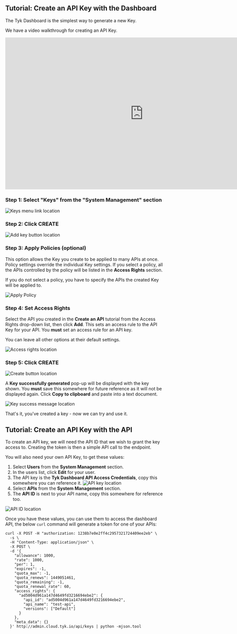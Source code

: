 ## <a name="with-dashboard"></a>Tutorial: Create an API Key with the Dashboard

The Tyk Dashboard is the simplest way to generate a new Key.

We have a video walkthrough for creating an API Key.

<iframe width="870" height="480" src="https://www.youtube.com/embed/1H2VocQIv8o" frameborder="0" gesture="media" allowfullscreen></iframe>

### Step 1: Select "Keys" from the "System Management" section

![Keys menu link location][1]

### Step 2: Click CREATE

![Add key button location][2]

### Step 3: Apply Policies (optional)

This option allows the Key you create to be applied to many APIs at once. Policy settings override the individual Key settings. If you select a policy, all the APIs controlled by the policy will be listed in the **Access Rights** section.

If you do not select a policy, you have to specify the APIs the created Key will be applied to.

![Apply Policy][8]

### Step 4: Set Access Rights

Select the API you created in the **Create an API** tutorial from the Access Rights drop-down list, then click **Add**. This sets an access rule to the API Key for your API. You **must** set an access rule for an API key.

You can leave all other options at their default settings.

![Access rights location][3]

### Step 5: Click CREATE

![Create button location][4]

A **Key successfully generated** pop-up will be displayed with the key shown. You **must** save this somewhere for future reference as it will not be displayed again. Click **Copy to clipboard** and paste into a text document.

![Key success message location][5]

That's it, you've created a key - now we can try and use it.

##  <a name="with-api"></a>Tutorial: Create an API Key with the API

To create an API key, we will need the API ID that we wish to grant the key access to. Creating the token is then a simple API call to the endpoint.

You will also need your own API Key, to get these values:

1.  Select **Users** from the **System Management** section.
2.  In the users list, click **Edit** for your user.
3.  The API key is the **Tyk Dashboard API Access Credentials**, copy this somewhere you can reference it. ![API key location][6]
4.  Select **APIs** from the **System Management** section.
5.  The **API ID** is next to your API name, copy this somewhere for reference too. 

![API ID location][7]

Once you have these values, you can use them to access the dashboard API, the below `curl` command will generate a token for one of your APIs:
```{.copyWrapper}
curl -X POST -H "authorization: 1238b7e0e2ff4c2957321724409ee2eb" \
  -s \
  -H "Content-Type: application/json" \
  -X POST \
  -d '{
    "allowance": 1000,
    "rate": 1000,
    "per": 1,
    "expires": -1,
    "quota_max": -1,
    "quota_renews": 1449051461,
    "quota_remaining": -1,
    "quota_renewal_rate": 60,
    "access_rights": {
      "ad5004d961a147d4649fd3216694ebe2": {
        "api_id": "ad5004d961a147d4649fd3216694ebe2",
        "api_name": "test-api",
        "versions": ["Default"]
      }
    },
    "meta_data": {}
  }' http://admin.cloud.tyk.io/api/keys | python -mjson.tool
```



[1]: /docs/img/dashboard/system-management/keys2.7.png
[2]: /docs/img/dashboard/system-management/keys_create_2.5.png
[3]: /docs/img/dashboard/system-management/access_rights_2.5.png
[4]: /docs/img/dashboard/system-management/keys_create_2.5.png
[5]: /docs/img/dashboard/system-management/key_success_popup_2.5.png
[6]: /docs/img/dashboard/system-management/api_access_cred_2.5.png
[7]: /docs/img/dashboard/system-management/created_api_id_2.5.png
[8]: /docs/img/dashboard/system-management/apply_policies.png